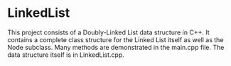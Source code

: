 # LinkedList

This project consists of a Doubly-Linked List data structure in C++. It contains a complete class structure for the Linked List itself as well as the Node subclass. Many methods are demonstrated in the main.cpp file. The data structure itself is in LinkedList.cpp.
